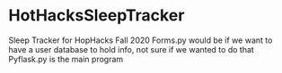 # HotHacksSleepTracker
Sleep Tracker for HopHacks Fall 2020
Forms.py would be if we want to have a user database to hold info, not sure if we wanted to do that
Pyflask.py is the main program
